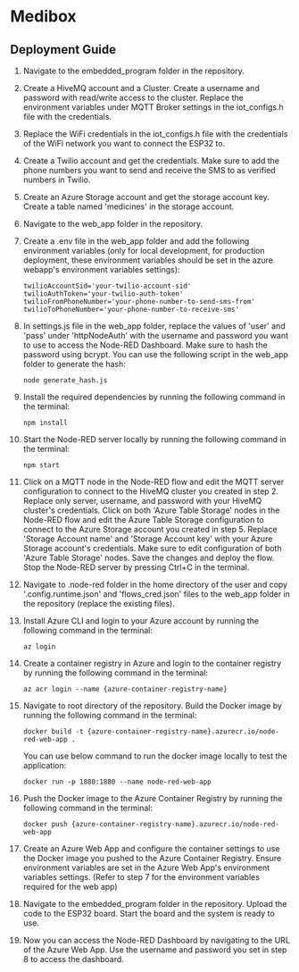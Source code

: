 # Medibox

## Deployment Guide

1) Navigate to the embedded_program folder in the repository.

2) Create a HiveMQ account and a Cluster. Create a username and password with read/write access to the cluster. Replace the environment variables under MQTT Broker settings in the iot_configs.h file with the credentials.

3) Replace the WiFi credentials in the iot_configs.h file with the credentials of the WiFi network you want to connect the ESP32 to.

4) Create a Twilio account and get the credentials. Make sure to add the phone numbers you want to send and receive the SMS to as verified numbers in Twilio.

5) Create an Azure Storage account and get the storage account key. Create a table named 'medicines' in the storage account.

6) Navigate to the web_app folder in the repository.

7) Create a .env file in the web_app folder and add the following environment variables (only for local development, for production deployment, these environment variables should be set in the azure webapp's environment variables settings):
    ```
    twilioAccountSid='your-twilio-account-sid'
    twilioAuthToken='your-twilio-auth-token'
    twilioFromPhoneNumber='your-phone-number-to-send-sms-from'
    twilioToPhoneNumber='your-phone-number-to-receive-sms'
    ```

8) In settings.js file in the web_app folder, replace the values of 'user' and 'pass' under 'httpNodeAuth' with the username and password you want to use to access the Node-RED Dashboard. Make sure to hash the password using bcrypt. You can use the following script in the web_app folder to generate the hash:
    ```
    node generate_hash.js
    ```

9) Install the required dependencies by running the following command in the terminal:
    ```
    npm install
    ```

10) Start the Node-RED server locally by running the following command in the terminal:
    ```
    npm start
    ```

11) Click on a MQTT node in the Node-RED flow and edit the MQTT server configuration to connect to the HiveMQ cluster you created in step 2. Replace only server, username, and password with your HiveMQ cluster's credentials.
Click on both 'Azure Table Storage' nodes in the Node-RED flow and edit the Azure Table Storage configuration to connect to the Azure Storage account you created in step 5. Replace 'Storage Account name' and 'Storage Account key' with your Azure Storage account's credentials. Make sure to edit configuration of both 'Azure Table Storage' nodes.
Save the changes and deploy the flow. Stop the Node-RED server by pressing Ctrl+C in the terminal.

12) Navigate to .node-red folder in the home directory of the user and copy '.config.runtime.json' and 'flows_cred.json' files to the web_app folder in the repository (replace the existing files).

13) Install Azure CLI and login to your Azure account by running the following command in the terminal:
    ```
    az login
    ```
14) Create a container registry in Azure and login to the container registry by running the following command in the terminal:
    ```
    az acr login --name {azure-container-registry-name}
    ```

15) Navigate to root directory of the repository. Build the Docker image by running the following command in the terminal:
    ```
    docker build -t {azure-container-registry-name}.azurecr.io/node-red-web-app .
    ```
    You can use below command to run the docker image locally to test the application:
    
    ```
    docker run -p 1880:1880 --name node-red-web-app     
    ```

16) Push the Docker image to the Azure Container Registry by running the following command in the terminal:
    ```
    docker push {azure-container-registry-name}.azurecr.io/node-red-web-app
    ```

17) Create an Azure Web App and configure the container settings to use the Docker image you pushed to the Azure Container Registry. Ensure environment variables are set in the Azure Web App's environment variables settings. (Refer to step 7 for the environment variables required for the web app)

18) Navigate to the embedded_program folder in the repository. Upload the code to the ESP32 board. Start the board and the system is ready to use.

19) Now you can access the Node-RED Dashboard by navigating to the URL of the Azure Web App. Use the username and password you set in step 8 to access the dashboard.

